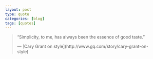 ```yaml
---
layout: post
type: quote
categories: [blog]
tags: [quotes]
---
```


> “Simplicity, to me, has always been the essence of good taste.”
> <footer>— [Cary Grant on style](http://www.gq.com/story/cary-grant-on-style)</footer>